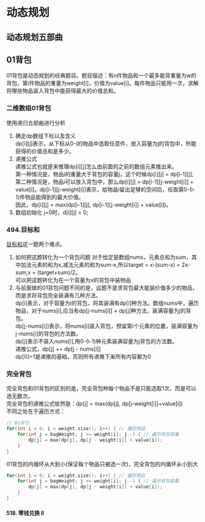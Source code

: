 # 动态规划

## 动态规划五部曲

## 01背包

01背包是动态规划的经典题目。题目描述：有n件物品和一个最多能背重量为w的背包，第i件物品的重量为weight[i]，价值为value[i]。每件物品只能用一次，求解将哪些物品装入背包中能获得最大的价值总和。
### 二维数组01背包
 使用递归五部曲进行分析  
 1. 确定dp数组下标以及含义  
 dp[i][j]表示，从下标从0-i的物品中选取任意件，放入容量为j的背包中，所能获得的价值总和是多少。
 2. 递推公式  
 递推公式也就是来推理dp[i][j]怎么由前面的之前的数组元素推出来。  
 第一种情况是，物品i的重量大于背包的容量j，这个时候dp[i][j] = dp[i-1][j];  
 第二种情况是，物品i可以放入背包中，那么dp[i][j] = dp[i-1][j-weight[i]] + value[i]。dp[i-1][j-weight[i]]表示，给物品i留出足够的空间后，任取第0-(i-1)件物品能得到的最大价值。  
 因此，dp[i][j] = max(dp[i-1][j], dp[i-1][j-weight[i]] + value[i])。
3. 数组初始化
j=0时，d[i][j] = 0;

### 494.目标和
[目标和](https://leetcode.cn/problems/target-sum/submissions/530737219/)这一题两个难点。
1. 如何把这题转化为一个背包问题
对于给定是数组nums，元素总和为sum，其中加法元素的和为x,减法元素的和为sum-x,所以target = x-(sum-x) = 2x-sum,x = (target+sum)/2。  
可以把这题转化为在一个容量为x的背包中装物品
2. 与前面做的01背包问题不同的是，这题不是求背包最大能装价值多少的物品，而是求将背包完全装满有几种方法。  
dp[i]表示，对于容量为i的背包，将其装满有dp[i]种方法。数组nums中，遍历物品，对于nums[i],应当有dp[j-nums[i]] + dp[j]种方法，装满容量为j的背包。  
dp[j-nums[i]]表示，将nums[i]装入背包，预留第i个元素的位置，装满容量为j-nums[i]的背包的方法数。  
dp[j]表示不装入nums[i],用0-(i-1)种元素装满容量为j背包的方法数。  
递推公式，dp[j] += dp[j - nums[i]]   
dp[0]=1是递推的基础，否则所有递推下来所有内容都为0



### 完全背包
完全背包和01背包的区别的是，完全背包种每个物品不是只能选取1次，而是可以选无数次。  
完全背包的递推公式依然是：dp[j] = max(dp[j], dp[j-weight[i]]+value[i])  
不同之处在于遍历方式：
```C++
// 01背包
for(int i = 0; i < weight.size(); i++) { // 遍历物品
    for(int j = bagWeight; j >= weight[i]; j--) { // 遍历背包容量
        dp[j] = max(dp[j], dp[j - weight[i]] + value[i]);
    }
}
```
01背包的内循环从大到小(保证每个物品只被选一次)，完全背包的内循环从小到大
```C++
for(int i = 0; i < weight.size(); i++) { // 遍历物品
    for(int j = bagWeight; j >= weight[i]; j--) { // 遍历背包容量
        dp[j] = max(dp[j], dp[j - weight[i]] + value[i]);
    }
}
```

#### 518. 零钱兑换 II

